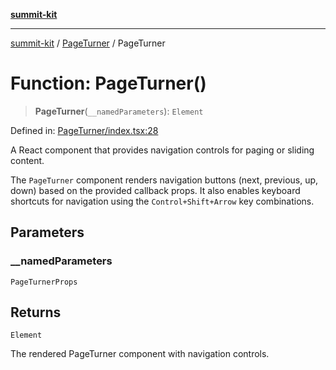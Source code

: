 [**summit-kit**](../../README.md)

***

[summit-kit](../../modules.md) / [PageTurner](../README.md) / PageTurner

# Function: PageTurner()

> **PageTurner**(`__namedParameters`): `Element`

Defined in: [PageTurner/index.tsx:28](https://github.com/andrewgremlich/summit-kit/blob/879fe038da4060c7d5beebe217d6169be640991f/src/react/PageTurner/index.tsx#L28)

A React component that provides navigation controls for paging or sliding content.

The `PageTurner` component renders navigation buttons (next, previous, up, down) based on the provided callback props.
It also enables keyboard shortcuts for navigation using the `Control+Shift+Arrow` key combinations.

## Parameters

### \_\_namedParameters

`PageTurnerProps`

## Returns

`Element`

The rendered PageTurner component with navigation controls.
